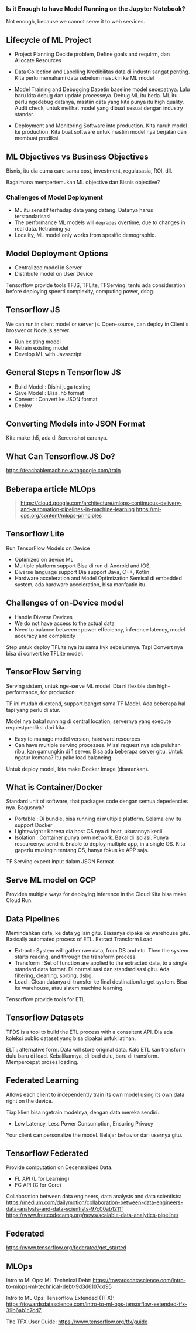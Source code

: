 ### Is it Enough to have Model Running on the Jupyter Notebook?
Not enough, because we cannot serve it to web services.

## Lifecycle of ML Project
- Project Planning
Decide problem, Define goals and requirm, dan Allocate Resources

- Data Collection and Labelling
Kredibilitas data di industri sangat penting. Kita perlu memahami data sebelum masukin ke ML model

- Model Training and Debugging
Dapetin baseline model secepatnya. Lalu baru kita debug dan update processnya.
Debug ML itu beda. ML itu perlu ngedebug datanya, mastiin data yang kita punya itu high quality.
Audit check, untuk melihat model yang dibuat sesuai dengan industry standar.

- Deployment and Monitoring
Software into production. Kita naruh model ke production.
Kita buat software untuk mastiin model nya berjalan dan membuat prediksi.

## ML Objectives vs Business Objectives
Bisnis, itu dia cuma care sama cost, investment, regulasasia, ROI, dll.

Bagaimana mempertemukan ML objective dan Bisnis objective?
### Challenges of Model Deployment
- ML itu sensitif terhadap data yang datang. Datanya harus terstandarisasi. 
- The performance ML models will `degrades` overtime, due to changes in real data. Retraining ya
- Locality, ML model only works from spesific demographic.

## Model Deployment Options
- Centralized model in Server
- Distribute model on User Device

Tensorflow provide tools TFJS, TFLite, TFServing, tentu ada consideration before deploying speerti complexity, computing power, dsbg.

## Tensorflow JS
We can run in client model or server js.
Open-source, can deploy in Client's broswer or Node.js server.
- Run existing model
- Retrain existing model
- Develop ML with Javascript

## General Steps n Tensorflow JS
- Build Model  : Disini juga testing
- Save Model : Bisa .h5 format
- Convert : Convert ke JSON format
- Deploy 

## Converting Models into JSON Format
Kita make .h5, ada di Screenshot caranya.

## What Can Tensorflow.JS Do?
<https://teachablemachine.withgoogle.com/train>

## Beberapa article MLOps
> https://cloud.google.com/architecture/mlops-continuous-delivery-and-automation-pipelines-in-machine-learning
> https://ml-ops.org/content/mlops-principles

## Tensorflow Lite
Run TensorFlow Models on Device
- Optimized on device ML
- Multiple platform support
Bisa di run di Android and IOS,
- Diverse language support
Dia support Java, C++, Kotlin
- Hardware acceleration and Model Optimization
Semisal di embedded system, ada hardware acceleration, bisa manfaatin itu.

## Challenges of on-Device model
- Handle Diverse Devices
- We do not have access to the actual data
- Need  to balance between : power effeciency, inference latency, model accuracy and complexity

Step untuk deploy TFLite nya itu sama kyk sebelumnya.
Tapi Convert nya bisa di convert ke TFLite model.

## TensorFlow Serving
Serving sistem, untuk nge-serve ML model. Dia ni flexible dan high-performance, for production.

TF ini mudah di extend, support banget sama TF Model. Ada beberapa hal tapi yang perlu di atur.

Model nya bakal running di central location, 
servernya yang execute requestprediksi dari kita. 
- Easy to manage model version, hardware resources
- Can have multiple serving processes. Misal request nya ada puluhan ribu, kan gamungkin di 1 server. Bisa ada beberapa server gitu. Untuk ngatur kemana? Itu pake load balancing. 

Untuk deploy model, kita make Docker Image (disarankan).

## What is Container/Docker
Standard unit of software, that packages code dengan semua depedencies nya.
Bagusnya? 
- Portable : Di bundle, bisa running di multiple platform. Selama env itu support Docker
- Lightewight : Karena dia host OS nya di host, ukurannya kecil.
- Isolation : Container punya own network. Bakal di isolasi. Punya resourcenya sendiri. 
Enable to deploy multiple app, in a single OS. Kita gaperlu musingin tentang OS, hanya fokus ke APP saja.


TF Serving expect input dalam JSON Format

## Serve ML model on GCP
Provides multiple ways for deploying inference in the Cloud
Kita bisa make Cloud Run.

## Data Pipelines
Memindahkan data, ke data yg lain gitu. Biasanya dipake ke warehouse gitu.
Basically automated process of ETL. Extract Transform Load.

- Extract : System will gather raw data, from DB and etc. Then the system starts reading, and through the transform process.
- Transform : Set of function are applied to the extracted data, to a single standard data format. Di normalisasi dan standardisasi gitu. Ada filtering, cleaning, sorting, dsbg.  
- Load : Clean datanya di transfer ke final destination/target system. Bisa ke warehouse, atau sistem machine learning.

Tensorflow provide tools for ETL
## Tensorflow Datasets
TFDS is a tool to build the ETL process with a conssitent API.
Dia ada koleksi public dataset yang bisa dipakai untuk latihan. 

ELT : alternative form. Data will store original data. Kalo ETL kan transform dulu baru di load. Kebalikannya, di load dulu, baru di transform. Mempercepat proses loading. 

## Federated Learning
Allows each client to independently train its own model using its own data right on the device.

Tiap klien bisa ngetrain modelnya, dengan data mereka sendiri. 
- Low Latency, Less Power Consumption, Ensuring Privacy

Your client can personalize the model. Belajar behavior dari usernya gitu. 

## Tensorflow Federated
Provide computation on Decentralized Data.
- FL API (L for Learning)
- FC API (C for Core)

Collaboration between data engineers, data analysts and data scientists: <https://medium.com/dailymotion/collaboration-between-data-engineers-data-analysts-and-data-scientists-97c00ab1211f>
<https://www.freecodecamp.org/news/scalable-data-analytics-pipeline/>

## Federated
<https://www.tensorflow.org/federated/get_started>


## MLOps
Intro to MLOps: ML Technical Debt: 
<https://towardsdatascience.com/intro-to-mlops-ml-technical-debt-9d3d6107cd95>

Intro to ML Ops: Tensorflow Extended (TFX): 
<https://towardsdatascience.com/intro-to-ml-ops-tensorflow-extended-tfx-39b6ab1c7dd7>

The TFX User Guide: 
<https://www.tensorflow.org/tfx/guide>

